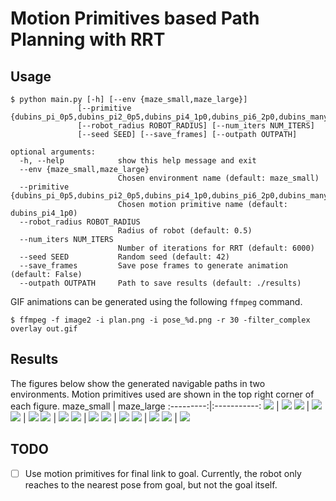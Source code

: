 # Motion Primitives based Path Planning with RRT

## Usage
```
$ python main.py [-h] [--env {maze_small,maze_large}]
               [--primitive {dubins_pi_0p5,dubins_pi2_0p5,dubins_pi4_1p0,dubins_pi6_2p0,dubins_many,turtlebot_pi3_0p75_3,turtlebot_pi1p5_1p0_4,perp_turtlebot_1p0}]
               [--robot_radius ROBOT_RADIUS] [--num_iters NUM_ITERS]
               [--seed SEED] [--save_frames] [--outpath OUTPATH]

optional arguments:
  -h, --help            show this help message and exit
  --env {maze_small,maze_large}
                        Chosen environment name (default: maze_small)
  --primitive {dubins_pi_0p5,dubins_pi2_0p5,dubins_pi4_1p0,dubins_pi6_2p0,dubins_many,turtlebot_pi3_0p75_3,turtlebot_pi1p5_1p0_4,perp_turtlebot_1p0}
                        Chosen motion primitive name (default: dubins_pi4_1p0)
  --robot_radius ROBOT_RADIUS
                        Radius of robot (default: 0.5)
  --num_iters NUM_ITERS
                        Number of iterations for RRT (default: 6000)
  --seed SEED           Random seed (default: 42)
  --save_frames         Save pose frames to generate animation (default: False)
  --outpath OUTPATH     Path to save results (default: ./results)
```

GIF animations can be generated using the following `ffmpeg` command.

```
$ ffmpeg -f image2 -i plan.png -i pose_%d.png -r 30 -filter_complex overlay out.gif
```

## Results
The figures below show the generated navigable paths in two environments. Motion primitives used are shown in the top right corner of each figure.
maze_small | maze_large
:---------:|:-----------:
![](results/maze_small_dubins_many.gif) | ![](results/maze_large_dubins_many.gif)
![](results/maze_small_dubins_pi2_0p5.gif) | ![](results/maze_large_dubins_pi2_0p5.gif)
![](results/maze_small_dubins_pi4_1p0.gif) | ![](results/maze_large_dubins_pi4_1p0.gif)
![](results/maze_small_dubins_pi6_2p0.gif) | ![](results/maze_large_dubins_pi6_2p0.gif)
![](results/maze_small_dubins_pi_0p5.gif) | ![](results/maze_large_dubins_pi_0p5.gif)
![](results/maze_small_perp_turtlebot_1p0.gif) | ![](results/maze_large_perp_turtlebot_1p0.gif)
![](results/maze_small_turtlebot_pi1p5_1p0_4.gif) | ![](results/maze_large_turtlebot_pi1p5_1p0_4.gif)
![](results/maze_small_turtlebot_pi3_0p75_3.gif) | ![](results/maze_large_turtlebot_pi3_0p75_3.gif)

## TODO
- [ ] Use motion primitives for final link to goal. Currently, the robot only reaches to the nearest pose from goal, but not the goal itself.
